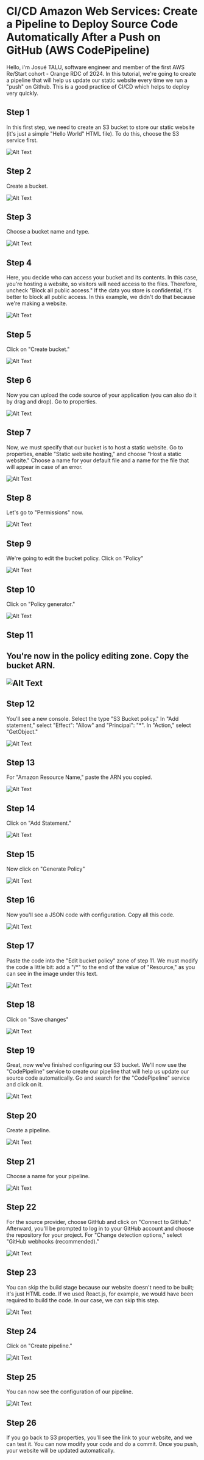 # CI/CD Amazon Web Services: Create a Pipeline to Deploy Source Code Automatically After a Push on GitHub (AWS CodePipeline)


Hello, i'm Josué TALU, software engineer and member of the first AWS Re/Start cohort - Orange RDC of 2024.
In this tutorial, we're going to create a pipeline that will help us update our static website every time we run a "push" on Github. This is a good practice of CI/CD which helps to deploy very quickly.

<h2>Step 1</h2>

In this first step, we need to create an S3 bucket to store our static website (it's just a simple "Hello World" HTML file). To do this, choose the S3 service first.

![Alt Text](./assets/1.png)

<h2>Step 2</h2>

Create a bucket.

![Alt Text](./assets/2.png)

<h2>Step 3</h2>

Choose a bucket name and type.

![Alt Text](./assets/3.png)

<h2>Step 4</h2>

Here, you decide who can access your bucket and its contents. In this case, you're hosting a website, so visitors will need access to the files. Therefore, uncheck "Block all public access." If the data you store is confidential, it's better to block all public access. In this example, we didn't do that because we're making a website.

![Alt Text](./assets/4.png)

<h2>Step 5</h2>

Click on "Create bucket."

![Alt Text](./assets/5.png)

<h2>Step 6</h2>

Now you can upload the code source of your application (you can also do it by drag and drop). Go to properties.

![Alt Text](./assets/6.png)

<h2>Step 7</h2>

Now, we must specify that our bucket is to host a static website. Go to properties, enable "Static website hosting," and choose "Host a static website." Choose a name for your default file and a name for the file that will appear in case of an error.

![Alt Text](./assets/7.png)

<h2>Step 8</h2>

Let's go to "Permissions" now.

![Alt Text](./assets/8.png)

<h2>Step 9</h2>

We're going to edit the bucket policy. Click on "Policy"

![Alt Text](./assets/9.png)

<h2>Step 10</h2>

Click on "Policy generator."

![Alt Text](./assets/10.png)

<h2>Step 11<h2>

You're now in the policy editing zone. Copy the bucket ARN.

![Alt Text](./assets/11.png)

<h2>Step 12</h2>

You'll see a new console. Select the type "S3 Bucket policy." In "Add statement," select "Effect": "Allow" and "Principal": "*". In "Action," select "GetObject."

![Alt Text](./assets/12.png)

<h2>Step 13</h2>

For "Amazon Resource Name," paste the ARN you copied.

![Alt Text](./assets/13.png)

<h2>Step 14</h2>

Click on "Add Statement."

![Alt Text](./assets/14.png)

<h2>Step 15</h2>

Now click on "Generate Policy"

![Alt Text](./assets/15.png)

<h2>Step 16</h2>

Now you'll see a JSON code with configuration. Copy all this code.

![Alt Text](./assets/16.png)

<h2>Step 17</h2>

Paste the code into the "Edit bucket policy" zone of step 11. We must modify the code a little bit: add a "/*" to the end of the value of "Resource," as you can see in the image under this text.

![Alt Text](./assets/17.png)

<h2>Step 18</h2>

Click on "Save changes"

![Alt Text](./assets/18.png)

<h2>Step 19</h2>

Great, now we've finished configuring our S3 bucket. We'll now use the "CodePipeline" service to create our pipeline that will help us update our source code automatically. Go and search for the "CodePipeline" service and click on it.

![Alt Text](./assets/19.png)

<h2>Step 20</h2>

Create a pipeline.

![Alt Text](./assets/20.png)

<h2>Step 21</h2>

Choose a name for your pipeline.

![Alt Text](./assets/21.png)

<h2>Step 22</h2>

For the source provider, choose GitHub and click on "Connect to GitHub." Afterward, you'll be prompted to log in to your GitHub account and choose the repository for your project. For "Change detection options," select "GitHub webhooks (recommended)."

![Alt Text](./assets/22.png)

<h2>Step 23</h2>

You can skip the build stage because our website doesn't need to be built; it's just HTML code. If we used React.js, for example, we would have been required to build the code. In our case, we can skip this step.

![Alt Text](./assets/23.png)

<h2>Step 24</h2>

Click on "Create pipeline."

![Alt Text](./assets/24.png)

<h2>Step 25</h2>

You can now see the configuration of our pipeline.

![Alt Text](./assets/25.png)

<h2>Step 26</h2>

If you go back to S3 properties, you'll see the link to your website, and we can test it. You can now modify your code and do a commit. Once you push, your website will be updated automatically.
